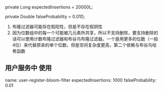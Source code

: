 private Long expectedInsertions = 20000L;



private Double falseProbability = 0.01D;


1. 布隆过滤器可能存在假阳性，但是不存在假阴性
2. 因为位数组中的每一个可能被几元素所共享，所以不支持删除，要支持删除的话可以使用计数布隆过滤器和布谷鸟布隆过滤器。一个是用更多的位数（一般4位）来代替原来的单个位数，但是空间复杂度更高，第二个依赖与布谷鸟哈希函数


## 用户服务中 使用 

name: user-register-bloom-filter
expectedInsertions: 1000
falseProbability: 0.01